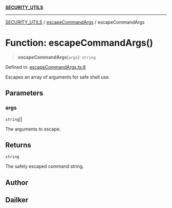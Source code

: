 [**SECURITY_UTILS**](../../README.md)

***

[SECURITY_UTILS](../../README.md) / [escapeCommandArgs](../README.md) / escapeCommandArgs

# Function: escapeCommandArgs()

> **escapeCommandArgs**(`args`): `string`

Defined in: [escapeCommandArgs.ts:8](https://github.com/dailker/everyutil-js/blob/7799f3f003cb23f425be3f1c83c38483e2648188/src/security/escapeCommandArgs.ts#L8)

Escapes an array of arguments for safe shell use.

## Parameters

### args

`string`[]

The arguments to escape.

## Returns

`string`

The safely escaped command string.

## Author

## Dailker
